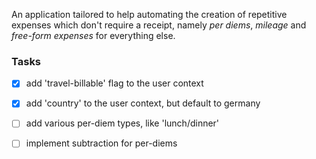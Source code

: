 An application tailored to help automating the creation of repetitive expenses which don't require a receipt, namely *per diems*, *mileage* and *free-form expenses* for everything else.

### Tasks

* [x] add 'travel-billable' flag to the user context
* [x] add 'country' to the user context, but default to germany
* [ ] add various per-diem types, like 'lunch/dinner'
* [ ] implement subtraction for per-diems 


